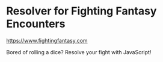 # Resolver for Fighting Fantasy Encounters

https://www.fightingfantasy.com

Bored of rolling a dice? Resolve your fight with JavaScript!
